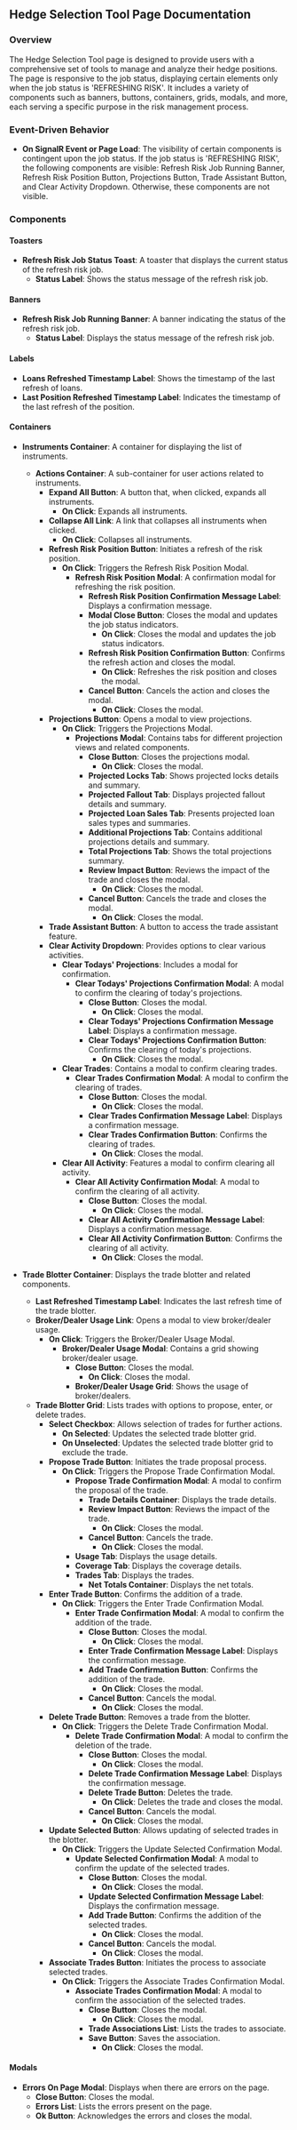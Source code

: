 ## Hedge Selection Tool Page Documentation

### Overview
The Hedge Selection Tool page is designed to provide users with a comprehensive set of tools to manage and analyze their hedge positions. The page is responsive to the job status, displaying certain elements only when the job status is 'REFRESHING RISK'. It includes a variety of components such as banners, buttons, containers, grids, modals, and more, each serving a specific purpose in the risk management process.

### Event-Driven Behavior
- **On SignalR Event or Page Load**: The visibility of certain components is contingent upon the job status. If the job status is 'REFRESHING RISK', the following components are visible: Refresh Risk Job Running Banner, Refresh Risk Position Button, Projections Button, Trade Assistant Button, and Clear Activity Dropdown. Otherwise, these components are not visible.

### Components

#### Toasters
- **Refresh Risk Job Status Toast**: A toaster that displays the current status of the refresh risk job.
  - **Status Label**: Shows the status message of the refresh risk job.

#### Banners
- **Refresh Risk Job Running Banner**: A banner indicating the status of the refresh risk job.
  - **Status Label**: Displays the status message of the refresh risk job.

#### Labels
- **Loans Refreshed Timestamp Label**: Shows the timestamp of the last refresh of loans.
- **Last Position Refreshed Timestamp Label**: Indicates the timestamp of the last refresh of the position.

#### Containers
- **Instruments Container**: A container for displaying the list of instruments.
  - **Actions Container**: A sub-container for user actions related to instruments.
    - **Expand All Button**: A button that, when clicked, expands all instruments.
      - **On Click**: Expands all instruments.
    - **Collapse All Link**: A link that collapses all instruments when clicked.
      - **On Click**: Collapses all instruments.
    - **Refresh Risk Position Button**: Initiates a refresh of the risk position.
      - **On Click**: Triggers the Refresh Risk Position Modal.
        - **Refresh Risk Position Modal**: A confirmation modal for refreshing the risk position.
          - **Refresh Risk Position Confirmation Message Label**: Displays a confirmation message.
          - **Modal Close Button**: Closes the modal and updates the job status indicators.
            - **On Click**: Closes the modal and updates the job status indicators.
          - **Refresh Risk Position Confirmation Button**: Confirms the refresh action and closes the modal.
            - **On Click**: Refreshes the risk position and closes the modal.
          - **Cancel Button**: Cancels the action and closes the modal.
            - **On Click**: Closes the modal.
    - **Projections Button**: Opens a modal to view projections.
      - **On Click**: Triggers the Projections Modal.
        - **Projections Modal**: Contains tabs for different projection views and related components.
          - **Close Button**: Closes the projections modal.
            - **On Click**: Closes the modal.
          - **Projected Locks Tab**: Shows projected locks details and summary.
          - **Projected Fallout Tab**: Displays projected fallout details and summary.
          - **Projected Loan Sales Tab**: Presents projected loan sales types and summaries.
          - **Additional Projections Tab**: Contains additional projections details and summary.
          - **Total Projections Tab**: Shows the total projections summary.
          - **Review Impact Button**: Reviews the impact of the trade and closes the modal.
            - **On Click**: Closes the modal.
          - **Cancel Button**: Cancels the trade and closes the modal.
            - **On Click**: Closes the modal.
    - **Trade Assistant Button**: A button to access the trade assistant feature.
    - **Clear Activity Dropdown**: Provides options to clear various activities.
      - **Clear Todays' Projections**: Includes a modal for confirmation.
        - **Clear Todays' Projections Confirmation Modal**: A modal to confirm the clearing of today's projections.
          - **Close Button**: Closes the modal.
            - **On Click**: Closes the modal.
          - **Clear Todays' Projections Confirmation Message Label**: Displays a confirmation message.
          - **Clear Todays' Projections Confirmation Button**: Confirms the clearing of today's projections.
            - **On Click**: Closes the modal.
      - **Clear Trades**: Contains a modal to confirm clearing trades.
        - **Clear Trades Confirmation Modal**: A modal to confirm the clearing of trades.
          - **Close Button**: Closes the modal.
            - **On Click**: Closes the modal.
          - **Clear Trades Confirmation Message Label**: Displays a confirmation message.
          - **Clear Trades Confirmation Button**: Confirms the clearing of trades.
            - **On Click**: Closes the modal.
      - **Clear All Activity**: Features a modal to confirm clearing all activity.
        - **Clear All Activity Confirmation Modal**: A modal to confirm the clearing of all activity.
          - **Close Button**: Closes the modal.
            - **On Click**: Closes the modal.
          - **Clear All Activity Confirmation Message Label**: Displays a confirmation message.
          - **Clear All Activity Confirmation Button**: Confirms the clearing of all activity.
            - **On Click**: Closes the modal.

- **Trade Blotter Container**: Displays the trade blotter and related components.
  - **Last Refreshed Timestamp Label**: Indicates the last refresh time of the trade blotter.
  - **Broker/Dealer Usage Link**: Opens a modal to view broker/dealer usage.
    - **On Click**: Triggers the Broker/Dealer Usage Modal.
      - **Broker/Dealer Usage Modal**: Contains a grid showing broker/dealer usage.
        - **Close Button**: Closes the modal.
          - **On Click**: Closes the modal.
        - **Broker/Dealer Usage Grid**: Shows the usage of broker/dealers.
  - **Trade Blotter Grid**: Lists trades with options to propose, enter, or delete trades.
    - **Select Checkbox**: Allows selection of trades for further actions.
      - **On Selected**: Updates the selected trade blotter grid.
      - **On Unselected**: Updates the selected trade blotter grid to exclude the trade.
    - **Propose Trade Button**: Initiates the trade proposal process.
      - **On Click**: Triggers the Propose Trade Confirmation Modal.
        - **Propose Trade Confirmation Modal**: A modal to confirm the proposal of the trade.
          - **Trade Details Container**: Displays the trade details.
          - **Review Impact Button**: Reviews the impact of the trade.
            - **On Click**: Closes the modal.
          - **Cancel Button**: Cancels the trade.
            - **On Click**: Closes the modal.
        - **Usage Tab**: Displays the usage details.
        - **Coverage Tab**: Displays the coverage details.
        - **Trades Tab**: Displays the trades.
          - **Net Totals Container**: Displays the net totals.
    - **Enter Trade Button**: Confirms the addition of a trade.
      - **On Click**: Triggers the Enter Trade Confirmation Modal.
        - **Enter Trade Confirmation Modal**: A modal to confirm the addition of the trade.
          - **Close Button**: Closes the modal.
            - **On Click**: Closes the modal.
          - **Enter Trade Confirmation Message Label**: Displays the confirmation message.
          - **Add Trade Confirmation Button**: Confirms the addition of the trade.
            - **On Click**: Closes the modal.
          - **Cancel Button**: Cancels the modal.
            - **On Click**: Closes the modal.
    - **Delete Trade Button**: Removes a trade from the blotter.
      - **On Click**: Triggers the Delete Trade Confirmation Modal.
        - **Delete Trade Confirmation Modal**: A modal to confirm the deletion of the trade.
          - **Close Button**: Closes the modal.
            - **On Click**: Closes the modal.
          - **Delete Trade Confirmation Message Label**: Displays the confirmation message.
          - **Delete Trade Button**: Deletes the trade.
            - **On Click**: Deletes the trade and closes the modal.
          - **Cancel Button**: Cancels the modal.
            - **On Click**: Closes the modal.
    - **Update Selected Button**: Allows updating of selected trades in the blotter.
      - **On Click**: Triggers the Update Selected Confirmation Modal.
        - **Update Selected Confirmation Modal**: A modal to confirm the update of the selected trades.
          - **Close Button**: Closes the modal.
            - **On Click**: Closes the modal.
          - **Update Selected Confirmation Message Label**: Displays the confirmation message.
          - **Add Trade Button**: Confirms the addition of the selected trades.
            - **On Click**: Closes the modal.
          - **Cancel Button**: Cancels the modal.
            - **On Click**: Closes the modal.
    - **Associate Trades Button**: Initiates the process to associate selected trades.
      - **On Click**: Triggers the Associate Trades Confirmation Modal.
        - **Associate Trades Confirmation Modal**: A modal to confirm the association of the selected trades.
          - **Close Button**: Closes the modal.
            - **On Click**: Closes the modal.
          - **Trade Associations List**: Lists the trades to associate.
          - **Save Button**: Saves the association.
            - **On Click**: Closes the modal.

#### Modals
- **Errors On Page Modal**: Displays when there are errors on the page.
  - **Close Button**: Closes the modal.
  - **Errors List**: Lists the errors present on the page.
  - **Ok Button**: Acknowledges the errors and closes the modal.